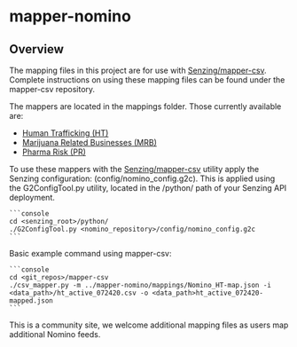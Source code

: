 # mapper-nomino

## Overview

The mapping files in this project are for use with [Senzing/mapper-csv](https://github.com/Senzing/mapper-csv). Complete instructions on using these mapping files can be found under the mapper-csv repository. 

The mappers are located in the mappings folder. Those currently available are:

- [Human Trafficking (HT)](mappings/Nomino_HT-map.json)
- [Marijuana Related Businesses (MRB)](mappings/Nomino_MRB-map.json)
- [Pharma Risk (PR)](mappings/Nomino_PR-map.json)

To use these mappers with the [Senzing/mapper-csv](https://github.com/Senzing/mapper-csv) utility apply the Senzing configuration: (config/nomino_config.g2c). This is applied using the G2ConfigTool.py utility, located in the /python/ path of your Senzing API deployment. 

    ```console
    cd <senzing_root>/python/
    ./G2ConfigTool.py <nomino_repository>/config/nomino_config.g2c
    ```

Basic example command using mapper-csv:

    ```console
    cd <git_repos>/mapper-csv
    ./csv_mapper.py -m ../mapper-nomino/mappings/Nomino_HT-map.json -i <data_path>/ht_active_072420.csv -o <data_path>ht_active_072420-mapped.json
    ```

This is a community site, we welcome additional mapping files as users map additional Nomino feeds.

